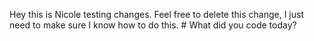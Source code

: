 Hey this is Nicole testing changes. Feel free to delete this change, I just need to make sure I know how to do this. # What did you code today?
